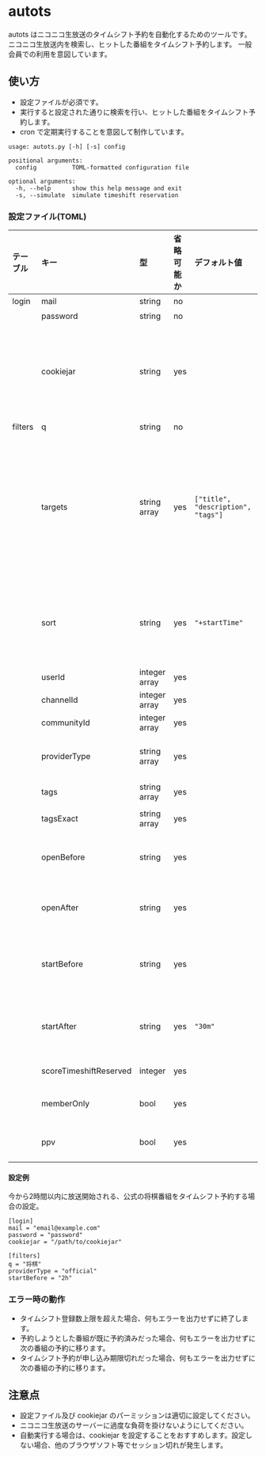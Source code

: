 # autots
autots はニコニコ生放送のタイムシフト予約を自動化するためのツールです。
ニコニコ生放送内を検索し、ヒットした番組をタイムシフト予約します。
一般会員での利用を意図しています。

## 使い方

  - 設定ファイルが必須です。
  - 実行すると設定された通りに検索を行い、ヒットした番組をタイムシフト予約します。
  - cron で定期実行することを意図して制作しています。

```
usage: autots.py [-h] [-s] config

positional arguments:
  config          TOML-formatted configuration file

optional arguments:
  -h, --help      show this help message and exit
  -s, --simulate  simulate timeshift reservation
```

### 設定ファイル(TOML)
|テーブル|キー|型|省略可能か|デフォルト値|説明|
|:-|:-|:-|:-|:-|:-|
|login|mail|string|no||メールアドレス|
||password|string|no||パスワード|
||cookiejar|string|yes||クッキー保存先のファイル。LWPCookieJar を使用します。指定しなかった場合、実行するたびにログインを行います。|
|filters|q|string|no||検索キーワード|
||targets|string array|yes|`["title", "description", "tags"]`|検索対象。[コンテンツ検索API](https://site.nicovideo.jp/search-api-docs/search.html)のフィールドを指定できます。キーワード検索の場合は`["title", "description", "tags"]`、タグ検索の場合は`["tagsExact"]`を指定してください。|
||sort|string|yes|`"+startTime"`|タイムシフト予約の登録順序。[コンテンツ検索API](https://site.nicovideo.jp/search-api-docs/search.html)の _sort クエリパラメータと同様に指定してください。|
||userId|integer array|yes||放送者のID|
||channelId|integer array|yes||チャンネルID|
||communityId|integer array|yes||コミュニティID|
||providerType|string array|yes||放送元種別(`"official"`, `"community"`, `"channel"`)|
||tags|string array|yes||タグ(空白区切り)|
||tagsExact|string array|yes||タグ完全一致(空白区切り)|
||openBefore|string|yes||今から何時間以内に開場するか("1h30m" などの形式で指定)|
||openAfter|string|yes||今から何時間以降に開場するか("1h30m" などの形式で指定)|
||startBefore|string|yes||今から何時間以内に放送開始するか("1h30m" などの形式で指定)|
||startAfter|string|yes|`"30m"`|今から何時間以降に放送開始するか("1h30m" などの形式で指定)|
||scoreTimeshiftReserved|integer|yes||タイムシフト予約者数の下限|
||memberOnly|bool|yes||チャンネル・コミュニティ限定か|
||ppv|bool|yes||有料放送か(ネットチケットが必要か)|

#### 設定例
今から2時間以内に放送開始される、公式の将棋番組をタイムシフト予約する場合の設定。
```
[login]
mail = "email@example.com"
password = "password"
cookiejar = "/path/to/cookiejar"

[filters]
q = "将棋"
providerType = "official"
startBefore = "2h"
```

### エラー時の動作
  - タイムシフト登録数上限を超えた場合、何もエラーを出力せずに終了します。
  - 予約しようとした番組が既に予約済みだった場合、何もエラーを出力せずに次の番組の予約に移ります。
  - タイムシフト予約が申し込み期限切れだった場合、何もエラーを出力せずに次の番組の予約に移ります。

## 注意点
  - 設定ファイル及び cookiejar のパーミッションは適切に設定してください。
  - ニコニコ生放送のサーバーに過度な負荷を掛けないようにしてください。
  - 自動実行する場合は、cookiejar を設定することをおすすめします。設定しない場合、他のブラウザソフト等でセッション切れが発生します。
